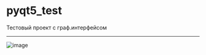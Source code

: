 # pyqt5_test
Тестовый проект с граф.интерфейсом  
***
![image](https://user-images.githubusercontent.com/40400854/168834145-62da0caf-e791-4193-ad40-a1aa3c45d7d5.png)
